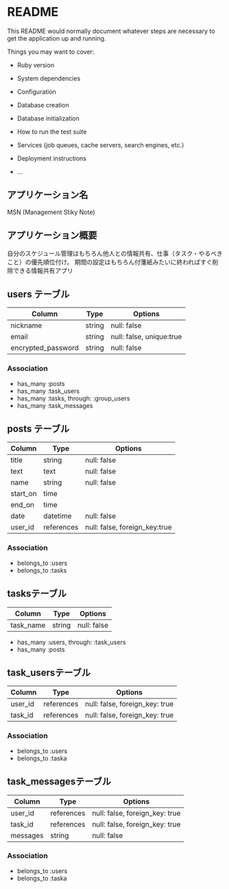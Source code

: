 # README

This README would normally document whatever steps are necessary to get the
application up and running.

Things you may want to cover:

* Ruby version

* System dependencies

* Configuration

* Database creation

* Database initialization

* How to run the test suite

* Services (job queues, cache servers, search engines, etc.)

* Deployment instructions

* ...

## アプリケーション名
MSN (Management Stiky Note)

## アプリケーション概要
自分のスケジュール管理はもちろん他人との情報共有、仕事（タスク・やるべきこと）の優先順位付け。
期間の設定はもちろん付箋紙みたいに終わればすぐ削除できる情報共有アプリ


## users テーブル

| Column             | Type   | Options                  |
| ------------------ | ------ | ------------------------ |
| nickname           | string | null: false              |
| email              | string | null: false, unique:true |
| encrypted_password | string | null: false              |

### Association

- has_many :posts
- has_many :task_users
- has_many :tasks, through: :group_users
- has_many :task_messages

## posts テーブル

| Column                 | Type       | Options                       |
| ---------------------- | ---------- | ----------------------------- |
| title                  | string     | null: false                   |
| text                   | text       | null: false                   |
| name                   | string     | null: false                   |
| start_on               | time       |                               |
| end_on                 | time       |                               |
| date                   | datetime   | null: false                   |
| user_id                | references | null: false, foreign_key:true |


### Association

- belongs_to :users
- belongs_to :tasks

## tasksテーブル

| Column             | Type   | Options                  |
| ------------------ | ------ | ------------------------ |
| task_name          | string | null: false              |

- has_many :users, through: :task_users
- has_many :posts

## task_usersテーブル

| Column   | Type       | Options                        |
| -------- | ---------- | ------------------------------ |
| user_id  | references | null: false, foreign_key: true |
| task_id  | references | null: false, foreign_key: true |

### Association

- belongs_to :users
- belongs_to :taska

## task_messagesテーブル
| Column    | Type        | Options                        |
| --------- | ----------- | ------------------------------ |
| user_id   | references  | null: false, foreign_key: true |
| task_id   | references  | null: false, foreign_key: true |
| messages  | string      | null: false                    |

### Association

- belongs_to :users
- belongs_to :taska